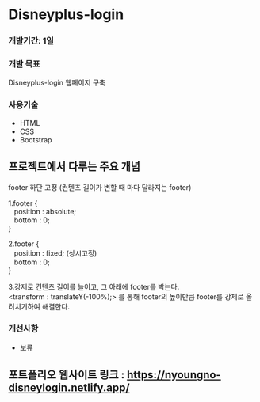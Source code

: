 # Disneyplus-login



### 개발기간: 1일

### 개발 목표
Disneyplus-login 웹페이지 구축

### 사용기술
- HTML
- CSS
- Bootstrap

## 프로젝트에서 다루는 주요 개념
footer 하단 고정 (컨텐츠 길이가 변할 때 마다 달라지는 footer)

1.footer { <br>
&nbsp;&nbsp;&nbsp;position : absolute; <br>
&nbsp;&nbsp;&nbsp;bottom : 0; <br>
    }

2.footer { <br>
&nbsp;&nbsp;&nbsp;position : fixed; (상시고정) <br>
&nbsp;&nbsp;&nbsp;bottom : 0; <br>
}

3.강제로 컨텐츠 길이를 늘이고, 그 아래에 footer를 박는다. <br>
<transform : translateY(-100%);> 를 통해 footer의 높이만큼 footer를 강제로 올려치기하여 해결한다.

### 개선사항
- 보류

## 포트폴리오 웹사이트 링크 : <https://nyoungno-disneylogin.netlify.app/>